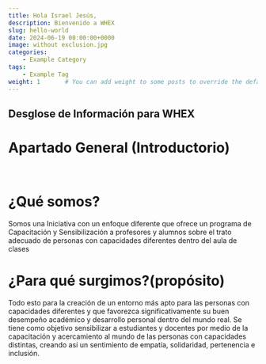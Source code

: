 ```yaml
---
title: Hola Israel Jesús,
description: Bienvenido a WHEX
slug: hello-world
date: 2024-06-19 00:00:00+0000
image: without exclusion.jpg
categories:
    - Example Category
tags:
    - Example Tag
weight: 1       # You can add weight to some posts to override the default sorting (date descending)
---
```


## Desglose de Información para WHEX

# Apartado General (Introductorio)
<br>

# ¿Qué somos?
Somos una Iniciativa con un enfoque diferente que ofrece un programa de Capacitación y Sensibilización a profesores y alumnos sobre el trato adecuado de personas con capacidades diferentes dentro del aula de clases

# ¿Para qué surgimos?(propósito)
Todo esto para la creación de un entorno más apto para las personas con capacidades diferentes y que favorezca significativamente su buen desempeño académico y desarrollo personal dentro del mundo real.
Se tiene como objetivo sensibilizar a estudiantes y docentes por medio de la capacitación y acercamiento al mundo de las personas con capacidades distintas, creando así un sentimiento de empatía, solidaridad, pertenencia e inclusión.
